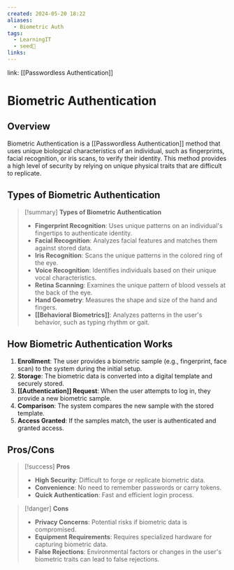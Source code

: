 ```yaml
---
created: 2024-05-20 18:22
aliases:
  - Biometric Auth
tags:
  - LearningIT
  - seed🌱
links:
---
```


link: [[Passwordless Authentication]]

# Biometric Authentication

## Overview

Biometric Authentication is a [[Passwordless Authentication]] method that uses unique biological characteristics of an individual, such as fingerprints, facial recognition, or iris scans, to verify their identity. This method provides a high level of security by relying on unique physical traits that are difficult to replicate.

## Types of Biometric Authentication

> [!summary] **Types of Biometric Authentication**
> 
> - **Fingerprint Recognition**: Uses unique patterns on an individual's fingertips to authenticate identity.
> - **Facial Recognition**: Analyzes facial features and matches them against stored data.
> - **Iris Recognition**: Scans the unique patterns in the colored ring of the eye.
> - **Voice Recognition**: Identifies individuals based on their unique vocal characteristics.
> - **Retina Scanning**: Examines the unique pattern of blood vessels at the back of the eye.
> - **Hand Geometry**: Measures the shape and size of the hand and fingers.
> - **[[Behavioral Biometrics]]**: Analyzes patterns in the user's behavior, such as typing rhythm or gait.

## How Biometric Authentication Works

1. **Enrollment**: The user provides a biometric sample (e.g., fingerprint, face scan) to the system during the initial setup.
2. **Storage**: The biometric data is converted into a digital template and securely stored.
3. **[[Authentication]] Request**: When the user attempts to log in, they provide a new biometric sample.
4. **Comparison**: The system compares the new sample with the stored template.
5. **Access Granted**: If the samples match, the user is authenticated and granted access.

## Pros/Cons

> [!success] **Pros**
> 
> - **High Security**: Difficult to forge or replicate biometric data.
> - **Convenience**: No need to remember passwords or carry tokens.
> - **Quick Authentication**: Fast and efficient login process.

> [!danger] **Cons**
> 
> - **Privacy Concerns**: Potential risks if biometric data is compromised.
> - **Equipment Requirements**: Requires specialized hardware for capturing biometric data.
> - **False Rejections**: Environmental factors or changes in the user's biometric traits can lead to false rejections.
